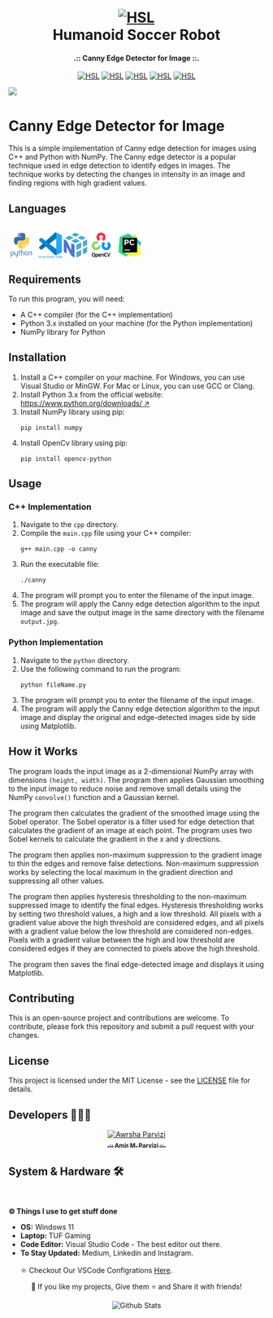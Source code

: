 <h1 align="center">
  <br>
  <a href="https://github.com/Awrsha/Canny-Edge-Detector-for-Image"><img src="https://s6.uupload.ir/files/hsl_0dhk.png" alt="HSL" width="200"></a>
  <br>
  Humanoid Soccer Robot 
  <br>
</h1>

<b><h4 align="center">.:: Canny Edge Detector for Image ::.</h4></b>

<p align="center">
<a href="https://github.com/Awrsha/Canny-Edge-Detector-for-Image"><img src="https://img.shields.io/badge/Version-1.2.1-brightgreen" alt="HSL" width="100"></a>
<a href="https://github.com/Awrsha/Canny-Edge-Detector-for-Image"><img src="https://img.shields.io/badge/Platform-linux--64 -blue" alt="HSL" width="130"></a>
<a href="https://github.com/Awrsha/Canny-Edge-Detector-for-Image"><img src="https://img.shields.io/badge/Platform-windows-cyan" alt="HSL" width="130"></a>
<a href="https://github.com/Awrsha/Canny-Edge-Detector-for-Image/blob/main/LICENSE.md"><img src="https://img.shields.io/badge/LICENSE-MIT-red" alt="HSL" width="110"></a>
<a href="https://github.com/Awrsha/Canny-Edge-Detector-for-Image/network/members"><img src="https://img.shields.io/badge/Developers-1-lightgrey" alt="HSL" width="100"></a>
</p>
<a href="https://www.youtube.com/watch?v=dQw4w9WgXcQ"><img src="https://user-images.githubusercontent.com/73097560/115834477-dbab4500-a447-11eb-908a-139a6edaec5c.gif"></a>

# Canny Edge Detector for Image

This is a simple implementation of Canny edge detection for images using C++ and Python with NumPy. The Canny edge detector is a popular technique used in edge detection to identify edges in images. The technique works by detecting the changes in intensity in an image and finding regions with high gradient values.

## Languages  
<code>
<img align="center" src="https://github.com/devicons/devicon/blob/v2.15.1/icons/python/python-original-wordmark.svg" width="50" height="50" /> <img align="center" src="https://github.com/devicons/devicon/blob/v2.15.1/icons/vscode/vscode-original-wordmark.svg" width="50" height="50"/><img align="center" src="https://github.com/devicons/devicon/blob/v2.15.1/icons/numpy/numpy-original.svg" width="50" height="50"/><img align="center" src="https://github.com/devicons/devicon/blob/v2.15.1/icons/opencv/opencv-original-wordmark.svg" width="50" height="50" /> <img align="center" src="https://github.com/devicons/devicon/blob/v2.15.1/icons/pycharm/pycharm-original.svg" width="50" height="50"/>
</code>

## Requirements

To run this program, you will need:
- A C++ compiler (for the C++ implementation)
- Python 3.x installed on your machine (for the Python implementation)
- NumPy library for Python

## Installation

1. Install a C++ compiler on your machine. For Windows, you can use Visual Studio or MinGW. For Mac or Linux, you can use GCC or Clang.
2. Install Python 3.x from the official website: [https://www.python.org/downloads/ ↗](https://www.python.org/downloads/)
3. Install NumPy library using pip:
   ```
   pip install numpy
   ```
4. Install OpenCv library using pip:
   ```
   pip install opencv-python
   ```

## Usage

### C++ Implementation

1. Navigate to the `cpp` directory.
2. Compile the `main.cpp` file using your C++ compiler:
   ```
   g++ main.cpp -o canny
   ```
3. Run the executable file:
   ```
   ./canny
   ```
4. The program will prompt you to enter the filename of the input image.
5. The program will apply the Canny edge detection algorithm to the input image and save the output image in the same directory with the filename `output.jpg`.

### Python Implementation

1. Navigate to the `python` directory.
2. Use the following command to run the program:
   ``````
   python fileName.py
   ``````
3. The program will prompt you to enter the filename of the input image.
4. The program will apply the Canny edge detection algorithm to the input image and display the original and edge-detected images side by side using Matplotlib.

## How it Works

The program loads the input image as a 2-dimensional NumPy array with dimensions `(height, width)`. The program then applies Gaussian smoothing to the input image to reduce noise and remove small details using the NumPy `convolve()` function and a Gaussian kernel.

The program then calculates the gradient of the smoothed image using the Sobel operator. The Sobel operator is a filter used for edge detection that calculates the gradient of an image at each point. The program uses two Sobel kernels to calculate the gradient in the x and y directions.

The program then applies non-maximum suppression to the gradient image to thin the edges and remove false detections. Non-maximum suppression works by selecting the local maximum in the gradient direction and suppressing all other values.

The program then applies hysteresis thresholding to the non-maximum suppressed image to identify the final edges. Hysteresis thresholding works by setting two threshold values, a high and a low threshold. All pixels with a gradient value above the high threshold are considered edges, and all pixels with a gradient value below the low threshold are considered non-edges. Pixels with a gradient value between the high and low threshold are considered edges if they are connected to pixels above the high threshold.

The program then saves the final edge-detected image and displays it using Matplotlib.

## Contributing

This is an open-source project and contributions are welcome. To contribute, please fork this repository and submit a pull request with your changes.

## License

This project is licensed under the MIT License - see the [LICENSE](LICENSE) file for details.

## Developers 👨🏻‍💻
<p align="center">
<a href="https://github.com/Awrsha"><img src="https://avatars.githubusercontent.com/u/89135083?v=4" width="100;" alt="Awrsha Parvizi"/><br /><sub><b>.:: Amir M. Parvizi ::.</b></sub></a>
</p>

## System & Hardware 🛠  
<br> <summary><b>⚙️ Things I use to get stuff done</b></summary> <ul> <li><b>OS:</b> Windows 11</li> <li><b>Laptop: </b>TUF Gaming</li> <li><b>Code Editor:</b> Visual Studio Code - The best editor out there.</li> <li><b>To Stay Updated:</b> Medium, Linkedin and Instagram.</li> <br /> ⚛️ Checkout Our VSCode Configrations <a href="">Here</a>. </ul> <p align="center">💙 If you like my projects, Give them ⭐ and Share it with friends!</p></p><p align="center"><img height="27" src="https://raw.githubusercontent.com/mayhemantt/mayhemantt/Update/svg/Bottom.svg" alt="Github Stats" /></p>
